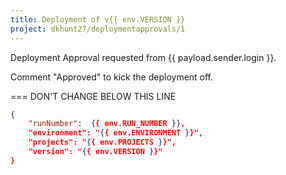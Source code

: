 ```yaml
---
title: Deployment of v{{ env.VERSION }}
project: dkhunt27/deploymentapprovals/1 
---
```


Deployment Approval requested from {{ payload.sender.login }}.

Comment "Approved" to kick the deployment off.

=== DON'T CHANGE BELOW THIS LINE

```json target_payload
{
    "runNumber":  {{ env.RUN_NUMBER }},
    "environment": "{{ env.ENVIRONMENT }}",
    "projects": "{{ env.PROJECTS }}",
    "version": "{{ env.VERSION }}"
}
```
